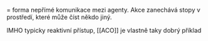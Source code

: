 = forma nepřímé komunikace mezi agenty. Akce zanechává stopy v prostředí, které může číst někdo jiný. 

IMHO typicky reaktivní přístup, [[ACO]] je vlastně taky dobrý příklad